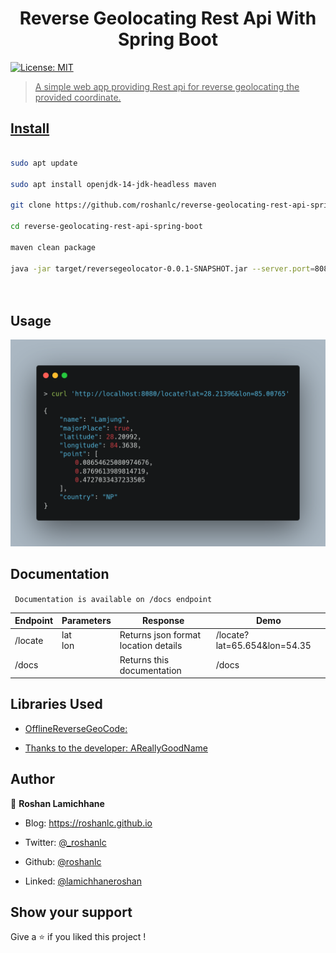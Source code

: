 
<h1  align="center">Reverse Geolocating Rest Api With Spring Boot</h1>  
  
    
  
    
  
<p>  
  
    
  
    
  
<a  href="#"  target="_blank">  
  
    
  
    
  
<img  alt="License: MIT"  src="https://img.shields.io/badge/License-MIT-yellow.svg"  />  
  
   
  
    
  
    
  
</p>  
  
    
  
    
    
    
  
    
  
    
  
> A simple web app providing Rest api for reverse geolocating the provided coordinate.  
  
    
    
     
   
    
    
## Install  
  
    
```sh  
  
sudo apt update  
  
sudo apt install openjdk-14-jdk-headless maven  
  
git clone https://github.com/roshanlc/reverse-geolocating-rest-api-spring-boot.git  
  
cd reverse-geolocating-rest-api-spring-boot  
  
maven clean package  
  
java -jar target/reversegeolocator-0.0.1-SNAPSHOT.jar --server.port=8080  
  
    
```  
  
    
## Usage  
  
<p>  <img   src="/assets/demo.png"  alt="Usage with curl on bash shell"></p>  
  
  
## Documentation  
` Documentation is available on /docs endpoint`  
  
<table class="tg" >  
<thead>  
  <tr>  
    <th class="tg-0lax">Endpoint</th>  
    <th class="tg-0lax">Parameters</th>  
    <th class="tg-0lax">Response</th>  
    <th class="tg-0lax">Demo</th>  
  </tr>  
</thead>  
<tbody>  
  <tr>  
    <td class="tg-0lax">/locate</td>  
    <td class="tg-0lax">lat<br>lon<br></td>  
    <td class="tg-0lax">Returns json format location details</td>  
    <td class="tg-baqh">/locate?lat=65.654&amp;lon=54.35</td>  
  </tr>  
  <tr>  
    <td class="tg-0lax">/docs</td>  
    <td class="tg-0lax"></td>  
    <td class="tg-0lax">Returns this documentation</td>  
    <td class="tg-0lax">/docs</td>  
  </tr>  
</tbody>  
</table>  
    
  
## Libraries Used  
  
* [OfflineReverseGeoCode:](https://github.com/AReallyGoodName/OfflineReverseGeocode)  
  
* [Thanks to the developer: AReallyGoodName](https://github.com/AReallyGoodName)  
  
    
  
## Author  
  
    
    
    
👤 **Roshan Lamichhane**  
  
    
    
    
* Blog: https://roshanlc.github.io  
  
    
  
    
  
* Twitter: [@_roshanlc](https://twitter.com/_roshanlc)  
  
    
  
    
  
* Github: [@roshanlc](https://github.com/roshanlc)  
* Linked: [@lamichhaneroshan](https://linkedin.com/lamichhaneroshan)  
  
    
  
    
  
    
  
## Show your support  
  
    
    
    
Give a ⭐️ if you liked this project !
